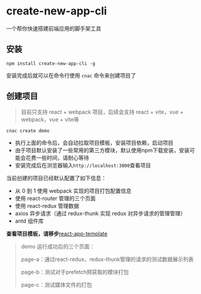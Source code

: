 # create-new-app-cli
一个帮你快速搭建前端应用的脚手架工具

## 安装
```
npm install create-new-app-cli -g
```
安装完成后就可以在命令行使用 ```cnac``` 命令来创建项目了

## 创建项目
> 目前只支持 react + webpack 项目，后续会支持 react + vite，vue + webpack，vue + vite等
```
cnac create demo
```
+ 执行上面的命令后，会自动拉取项目模板，安装项目依赖，启动项目
+ 由于项目默认安装了一些常用的第三方模块，默认使用npm下载安装，安装可能会花费一些时间，请耐心等待
+ 安装完成后在浏览器输入```http://localhost:3000```查看项目

当前创建的项目已经默认配置了如下信息：
+ 从 0 到 1 使用 webpack 实现的项目打包配置信息
+ 使用 react-router 管理的三个页面
+ 使用 react-redux 管理数据
+ axios 异步请求（通过 redux-thunk 实现 redux 对异步请求的管理管理）
+ antd 组件库



**查看项目模板，请移步**[react-app-template](https://github.com/code2nd/react-app-template)



> demo 运行成功后的三个页面：
>
> page-a：通过react-redux，redux-thunk管理的请求的测试数据展示列表
>
> page-b：测试对于prefetch预获取的模块打包
>
> page-c：测试媒体文件的打包


